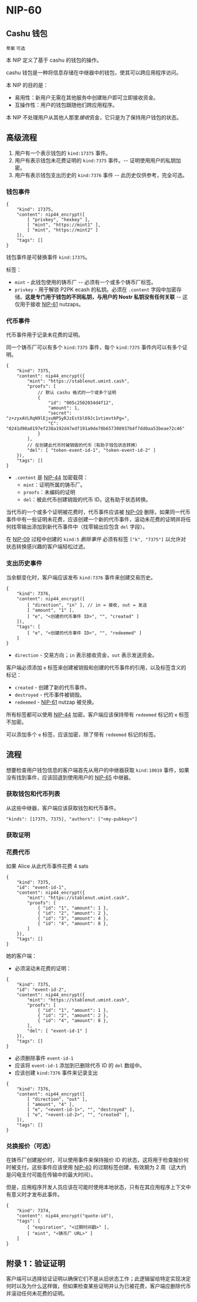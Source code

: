 NIP-60
======

Cashu 钱包
-------------

`草案` `可选`

本 NIP 定义了基于 cashu 的钱包的操作。

cashu 钱包是一种将信息存储在中继器中的钱包，使其可以跨应用程序访问。

本 NIP 的目的是：
* 易用性：新用户无需在其他服务中创建账户即可立即接收资金。
* 互操作性：用户的钱包跟随他们跨应用程序。

本 NIP 不处理用户从其他人那里*接收*资金，它只是为了保持用户钱包的状态。

## 高级流程
1. 用户有一个表示钱包的 `kind:17375` 事件。
2. 用户有表示钱包未花费证明的 `kind:7375` 事件。-- 证明使用用户的私钥加密。
3. 用户有表示钱包支出历史的 `kind:7376` 事件 -- 此历史仅供参考，完全可选。

### 钱包事件
```jsonc
{
    "kind": 17375,
    "content": nip44_encrypt([
        [ "privkey", "hexkey" ],
        [ "mint", "https://mint1" ],
        [ "mint", "https://mint2" ]
    ]),
    "tags": []
}
```

钱包事件是可替换事件 `kind:17375`。

标签：
* `mint` - 此钱包使用的铸币厂 -- 必须有一个或多个铸币厂标签。
* `privkey` - 用于解锁 P2PK ecash 的私钥。必须在 `.content` 字段中加密存储。**这是专门用于钱包的不同私钥，与用户的 Nostr 私钥没有任何关联** -- 这仅用于接收 [NIP-61](61_ZH.md) nutzaps。

### 代币事件
代币事件用于记录未花费的证明。

同一个铸币厂可以有多个 `kind:7375` 事件，每个 `kind:7375` 事件内可以有多个证明。

```jsonc
{
    "kind": 7375,
    "content": nip44_encrypt({
        "mint": "https://stablenut.umint.cash",
        "proofs": [
            // 默认 cashu 格式的一个或多个证明
            {
                "id": "005c2502034d4f12",
                "amount": 1,
                "secret": "z+zyxAVLRqN9lEjxuNPSyRJzEstbl69Jc1vtimvtkPg=",
                "C": "0241d98a8197ef238a192d47edf191a9de78b657308937b4f7dd0aa53beae72c46"
            }
        ],
        // 在创建此代币时被销毁的代币（有助于钱包状态转换）
        "del": [ "token-event-id-1", "token-event-id-2" ]
    }),
    "tags": []
}
```

 * `.content` 是 [NIP-44](44_ZH.md) 加密载荷：
   * `mint`：证明所属的铸币厂。
   * `proofs`：未编码的证明
   * `del`：被此代币创建销毁的代币 ID。这有助于状态转换。

当代币的一个或多个证明被花费时，代币事件应该被 [NIP-09](09_ZH.md) 删除，如果同一代币事件中有一些证明未花费，应该创建一个新的代币事件，滚动未花费的证明并将任何找零输出添加到新代币事件中（找零输出应包含 `del` 字段）。

在 [NIP-09](09_ZH.md) 过程中创建的 `kind:5` _删除事件_ 必须有标签 `["k", "7375"]` 以允许对状态转换感兴趣的客户端轻松过滤。

### 支出历史事件
当余额变化时，客户端应该发布 `kind:7376` 事件来创建交易历史。

```jsonc
{
    "kind": 7376,
    "content": nip44_encrypt([
        [ "direction", "in" ], // in = 接收, out = 发送
        [ "amount", "1" ],
        [ "e", "<创建的代币事件 ID>", "", "created" ]
    ]),
    "tags": [
        [ "e", "<创建的代币事件 ID>", "", "redeemed" ]
    ]
}
```

* `direction` - 交易方向；`in` 表示接收资金，`out` 表示发送资金。

客户端必须添加 `e` 标签来创建被销毁和创建的代币事件的引用，以及标签含义的标记：
* `created` - 创建了新的代币事件。
* `destroyed` - 代币事件被销毁。
* `redeemed` - [NIP-61](61_ZH.md) nutzap 被兑换。

所有标签都可以使用 [NIP-44](44_ZH.md) 加密。客户端应该保持带有 `redeemed` 标记的 `e` 标签不加密。

可以添加多个 `e` 标签，应该加密，除了带有 `redeemed` 标记的标签。

## 流程
想要检查用户钱包信息的客户端首先从用户的中继器获取 `kind:10019` 事件，如果没有找到事件，应该回退到使用用户的 [NIP-65](65_ZH.md) 中继器。

### 获取钱包和代币列表
从这些中继器，客户端应该获取钱包和代币事件。

`"kinds": [17375, 7375], "authors": ["<my-pubkey>"]`

### 获取证明

### 花费代币
如果 Alice 从此代币事件花费 4 sats
```jsonc
{
    "kind": 7375,
    "id": "event-id-1",
    "content": nip44_encrypt({
        "mint": "https://stablenut.umint.cash",
        "proofs": [
            { "id": "1", "amount": 1 },
            { "id": "2", "amount": 2 },
            { "id": "3", "amount": 4 },
            { "id": "4", "amount": 8 },
        ]
    }),
    "tags": []
}
```

她的客户端：
* 必须滚动未花费的证明：
```jsonc
{
    "kind": 7375,
    "id": "event-id-2",
    "content": nip44_encrypt({
        "mint": "https://stablenut.umint.cash",
        "proofs": [
            { "id": "1", "amount": 1 },
            { "id": "2", "amount": 2 },
            { "id": "4", "amount": 8 },
        ],
        "del": [ "event-id-1" ]
    }),
    "tags": []
}
```
* 必须删除事件 `event-id-1`
* 应该将 `event-id-1` 添加到已删除代币 ID 的 `del` 数组中。
* 应该创建 `kind:7376` 事件来记录支出
```jsonc
{
    "kind": 7376,
    "content": nip44_encrypt([
        [ "direction", "out" ],
        [ "amount", "4" ],
        [ "e", "<event-id-1>", "", "destroyed" ],
        [ "e", "<event-id-2>", "", "created" ],
    ]),
    "tags": []
}
```

### 兑换报价（可选）
在铸币厂创建报价时，可以使用事件来保持报价 ID 的状态，这将用于检查报价何时被支付。这些事件应该使用 [NIP-40](40_ZH.md) 的过期标签创建，有效期为 2 周（这大约是闪电支付可能在传输中的最大时间）。

但是，应用程序开发人员应该在可能时使用本地状态，只有在其应用程序上下文中有意义时才发布此事件。

```jsonc
{
    "kind": 7374,
    "content": nip44_encrypt("quote-id"),
    "tags": [
        [ "expiration", "<过期时间戳>" ],
        [ "mint", "<铸币厂 URL>" ]
    ]
}
```

## 附录 1：验证证明
客户端可以选择验证证明以确保它们不是从旧状态工作；此逻辑留给特定实现决定何时以及为什么这样做，但如果检查某些证明并认为已被花费，客户端应删除代币并滚动任何未花费的证明。
